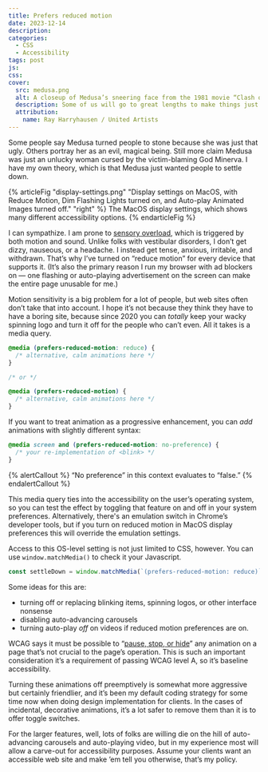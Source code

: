 ```yaml
---
title: Prefers reduced motion
date: 2023-12-14
description:
categories:
  - CSS
  - Accessibility
tags: post
js:
css:
cover:
  src: medusa.png
  alt: A closeup of Medusa’s sneering face from the 1981 movie “Clash of the Titans”
  description: Some of us will go to great lengths to make things just stand still.
  attribution:
    name: Ray Harryhausen / United Artists
---
```


Some people say Medusa turned people to stone because she was just that ugly. Others portray her as an evil, magical being. Still more claim Medusa was just an unlucky woman cursed by the victim-blaming God Minerva. I have my own theory, which is that Medusa just wanted people to settle down.

{% articleFig "display-settings.png" "Display settings on MacOS, with Reduce Motion, Dim Flashing Lights turned on, and Auto-play Animated Images turned off." "right" %}
The MacOS display settings, which shows many different accessibility options.
{% endarticleFig %}

I can sympathize. I am prone to [sensory overload](https://health.clevelandclinic.org/sensory-overload), which is triggered by both motion and sound. Unlike folks with vestibular disorders, I don’t get dizzy, nauseous, or a headache. I instead get tense, anxious, irritable, and withdrawn. That’s why I’ve turned on “reduce motion” for every device that supports it. (It’s also the primary reason I run my browser with ad blockers on — one flashing or auto-playing advertisement on the screen can make the entire page unusable for me.)

Motion sensitivity is a big problem for a lot of people, but web sites often don’t take that into account. I hope it’s not because they think they have to have a boring site, because since 2020 you can _totally_ keep your wacky spinning logo and turn it off for the people who can’t even. All it takes is a media query.

```css
@media (prefers-reduced-motion: reduce) {
  /* alternative, calm animations here */
}

/* or */

@media (prefers-reduced-motion) {
  /* alternative, calm animations here */
}
```

If you want to treat animation as a progressive enhancement, you can _add_ animations with slightly different syntax:

```css
@media screen and (prefers-reduced-motion: no-preference) {
  /* your re-implementation of <blink> */
}
```

{% alertCallout %}
“No preference” in this context evaluates to “false.”
{% endalertCallout %}

This media query ties into the accessibility on the user’s operating system, so you can test the effect by toggling that feature on and off in your system preferences. Alternatively, there's an emulation switch in Chrome’s developer tools, but if you turn on reduced motion in MacOS display preferences this will override the emulation settings.

Access to this OS-level setting is not just limited to CSS, however. You can use `window.matchMedia()` to check it your Javascript.

```js
const settleDown = window.matchMedia(`(prefers-reduced-motion: reduce)`).matches === true;
```

Some ideas for this are:

- turning off or replacing blinking items, spinning logos, or other interface nonsense
- disabling auto-advancing carousels
- turning auto-play _off_ on videos if reduced motion preferences are on.

WCAG says it must be possible to “[pause, stop, or hide](https://www.w3.org/WAI/WCAG21/Understanding/pause-stop-hide.html)” any animation on a page that’s not crucial to the page’s operation. This is such an important consideration it’s a requirement of passing WCAG level A, so it’s baseline accessibility.

Turning these animations off preemptively is somewhat more aggressive but certainly friendlier, and it’s been my default coding strategy for some time now when doing design implementation for clients. In the cases of incidental, decorative animations, it’s a lot safer to remove them than it is to offer toggle switches.

For the larger features, well, lots of folks are willing die on the hill of auto-advancing carousels and auto-playing video, but in my experience most will allow a carve-out for accessibility purposes. Assume your clients want an accessible web site and make ’em tell you otherwise, that’s my policy.




